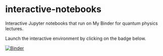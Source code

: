# interactive-notebooks
Interactive Jupyter notebooks that run on My Binder for quantum physics lectures.

Launch the interactive environment by clicking on the badge below.

[![Binder](https://mybinder.org/badge_logo.svg)](https://mybinder.org/v2/gh/nathanshammah/interactive-notebooks/binder)